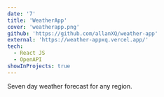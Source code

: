 ```yaml
---
date: '7'
title: 'WeatherApp'
cover: 'weatherapp.png'
github: 'https://github.com/allanXQ/weather-app'
external: 'https://weather-appxq.vercel.app/'
tech:
  - React JS
  - OpenAPI
showInProjects: true
---
```


Seven day weather forecast for any region.
